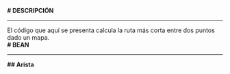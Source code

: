 <strong># DESCRIPCIÓN</strong>
<hr/>
El código que aquí se presenta calcula la ruta más corta entre dos puntos dado un mapa.

<br/>
<strong># BEAN</strong>
<hr/>
<strong>## Arista</strong>

